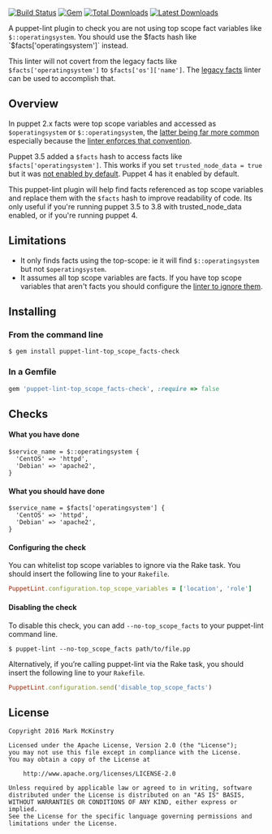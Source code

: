 [![Build Status](https://travis-ci.org/mmckinst/puppet-lint-top_scope_facts-check.svg?branch=master)](https://travis-ci.org/mmckinst/puppet-lint-top_scope_facts-check)
[![Gem](https://img.shields.io/gem/v/puppet-lint-top_scope_facts-check.svg)](https://rubygems.org/gems/puppet-lint-top_scope_facts-check)
[![Total Downloads](https://img.shields.io/gem/dt/puppet-lint-top_scope_facts-check.svg)](https://rubygems.org/gems/puppet-lint-top_scope_facts-check)
[![Latest Downloads](https://img.shields.io/gem/dtv/puppet-lint-top_scope_facts-check.svg)](https://rubygems.org/gems/puppet-lint-top_scope_facts-check)

A puppet-lint plugin to check you are not using top scope fact variables like
`$::operatingsystem`. You should use the $facts hash like
`$facts['operatingsystem']` instead.

This linter will not covert from the legacy facts like
`$facts['operatingsystem']` to `$facts['os']['name']`. The [legacy
facts](https://github.com/mmckinst/puppet-lint-legacy_facts-check) linter can be
used to accomplish that.

## Overview

In puppet 2.x facts were top scope variables and accessed as `$operatingsystem`
or `$::operatingsystem`, the
[latter being far more common](https://docs.puppet.com/puppet/3.8/reference/lang_facts_and_builtin_vars.html#historical-note-about-)
especially because the
[linter enforces that convention](http://puppet-lint.com/checks/variable_scope/).

Puppet 3.5 added a `$facts` hash to access facts like
`$facts['operatingsystem']`. This works if you set `trusted_node_data = true`
but it was
[not enabled by default](https://docs.puppet.com/puppet/3.5/reference/release_notes.html#global-facts-hash). Puppet
4 has it enabled by default.

This puppet-lint plugin will help find facts referenced as top scope variables
and replace them with the `$facts` hash to improve readability of code. Its only
useful if you're running puppet 3.5 to 3.8 with trusted_node_data enabled, or if
you're running puppet 4.

## Limitations

* It only finds facts using the top-scope: ie it will find `$::operatingsystem`
  but not `$operatingsystem`.
* It assumes all top scope variables are facts. If you have top scope variables
  that aren't facts you should configure the
  [linter to ignore them](https://github.com/mmckinst/puppet-lint-top_scope_facts-check#configuring-the-check).


## Installing

### From the command line

```shell
$ gem install puppet-lint-top_scope_facts-check
```

### In a Gemfile

```ruby
gem 'puppet-lint-top_scope_facts-check', :require => false
```

## Checks

#### What you have done

```puppet
$service_name = $::operatingsystem {
  'CentOS' => 'httpd',
  'Debian' => 'apache2',
}
```

#### What you should have done

```puppet
$service_name = $facts['operatingsystem'] {
  'CentOS' => 'httpd',
  'Debian' => 'apache2',
}
```

#### Configuring the check

You can whitelist top scope variables to ignore via the Rake task. You should
insert the following line to your `Rakefile`.

```ruby
PuppetLint.configuration.top_scope_variables = ['location', 'role']
```

#### Disabling the check

To disable this check, you can add `--no-top_scope_facts` to your puppet-lint
command line.

```shell
$ puppet-lint --no-top_scope_facts path/to/file.pp
```

Alternatively, if you’re calling puppet-lint via the Rake task, you should
insert the following line to your `Rakefile`.

```ruby
PuppetLint.configuration.send('disable_top_scope_facts')
```

## License

```
Copyright 2016 Mark McKinstry

Licensed under the Apache License, Version 2.0 (the "License");
you may not use this file except in compliance with the License.
You may obtain a copy of the License at

    http://www.apache.org/licenses/LICENSE-2.0

Unless required by applicable law or agreed to in writing, software
distributed under the License is distributed on an "AS IS" BASIS,
WITHOUT WARRANTIES OR CONDITIONS OF ANY KIND, either express or implied.
See the License for the specific language governing permissions and
limitations under the License.
```

